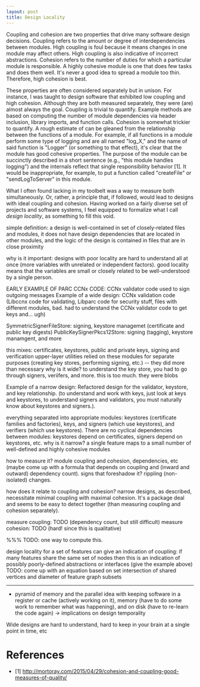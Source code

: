 ```yaml
---
layout: post
title: Design Locality
---
```


Coupling and cohesion are two properties that drive many software design decisions. Coupling refers to the amount or degree of interdependencies between modules. High coupling is foul because it means changes in one module may affect others. High coupling is also indicative of incorrect abstractions. Cohesion refers to the number of duties for which a particular module is responsible. A highly cohesive module is one that does few tasks and does them well. It's never a good idea to spread a module too thin. Therefore, high cohesion is best.

These properties are often considered separately but in unison. For instance, I was taught to design software that exhibited low coupling and high cohesion. Although they are both measured separately, they were (are) almost always the goal. Coupling is trivial to quantify. Example methods are based on computing the number of module dependencies via header inclusion, library imports, and function calls. Cohesion is somewhat trickier to quantify. A rough estimate of can be gleaned from the relationship between the functions of a module. For example, if all functions in a module perform some type of logging and are all named "log_X," and the name of said function is "Logger" (or something to that effect), it's clear that the module has good cohesive properties. The purpose of the module can be succinctly described in a short sentence (e.g., "this module handles logging") and the internals reflect that single responsibility behavior [1]. It would be inappropriate, for example, to put a function called "createFile" or "sendLogToServer" in this module. 


What I often found lacking in my toolbelt was a way to measure both simultaneously. Or, rather, a principle that, if followed, would lead to designs with ideal coupling and cohesion. Having worked on a fairly diverse set of projects and software systems, I feel equipped to formalize what I call *design locality*, as something to fill this void.







simple definition: a design is well-contained in set of closely-related files and modules, it does not have design dependencies that are located in other modules, and the logic of the design is contained in files that are in close proximity

why is it important: designs with poor locality are hard to understand all at once (more variables with unrelated or independent factors). good locality means that the variables are small or closely related to be well-understood by a single person.

EARLY EXAMPLE OF PARC CCNx CODE: CCNx validator code used to sign outgoing messages
Example of a wide design: CCNx validation code (Libccnx code for validating, Libparc code for security stuff, files with different modules, bad. had to understand the CCNx validator code to get keys and... ugh)

SymmetricSignerFileStore: signing, keystore managemet (certificate and public key digests)
PublicKeySignerPkcs12Store: signing (tagging), keystore manamgent, and more

this mixes: certificates, keystores, public and private keys, signing and verification
upper-layer utilities relied on these modules for separate purposes (creating key stores, performing signing, etc.) -- they did more than necessary
why is it wide? to understand the key store, you had to go through signers, veriifers, and more. this is too much. they were blobs

Example of a narrow design: Refactored design for the validator, keystore, and key relationship. (to understand and work with keys, just look at keys and keystores, to understand signers and validators, you must naturally know about keystores and signers.).

everything separated into appropriate modules: keystores (certificate families and factories), keys, and signers (which use keystores), and verifiers (which use keystores). There are no cyclical dependencies between modules: keystores depend on certificates, signers depend on keystores, etc.
why is it narrow? a single feature maps to a small number of well-defined and highly cohesive modules

how to measure it? module coupling and cohesion, dependencies, etc (maybe come up with a formula that depends on coupling and (inward and outward) dependency count). signs that foreshadow it? rippling (non-isolated) changes.

how does it relate to coupling and cohesion? narrow designs, as described, necessitate
minimal coupling with maximal cohesion. It's a package deal and seems to be easy
to detect together (than measuring coupling and cohesion separately).

measure coupling: TODO (dependency count, but still difficult)
measure cohesion: TODO (hard! since this is qualitative)

%%% TODO: one way to compute this.
<!-- Afferent coupling: Number of responsibilities
Efferent coupling: Number of dependencies
Instability: Ratio of efferent coupling to total coupling (Afferent + Efferent).
Instability is supported in various code metric tools. -->

design locality for a set of features can give an indication of coupling: if many features share the same set of nodes then this is an indication of possibly poorly-defined abstractions or interfaces (give the example above)
TODO: come up with an equation based on set intersection of shared vertices and diameter of feature graph subsets


---


- pyramid of memory and the parallel idea with keeping software in a register or cache (actively working on it), memory (have to do some work to remember what was happening), and on disk (have to re-learn the code again) -> implications on design temporality


Wide designs are hard to understand, hard to keep in your brain at a single point in time, etc


# References

- [1] http://mortoray.com/2015/04/29/cohesion-and-coupling-good-measures-of-quality/
